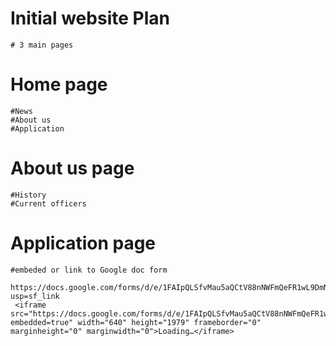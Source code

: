 # Initial website Plan
    # 3 main pages

# Home page
    #News
    #About us 
    #Application

# About us page
    #History 
    #Current officers
    
# Application page
    #embeded or link to Google doc form
     https://docs.google.com/forms/d/e/1FAIpQLSfvMau5aQCtV88nNWFmQeFR1wL9DmNIMP3aignhCKNQzzYixA/viewform?usp=sf_link
     <iframe src="https://docs.google.com/forms/d/e/1FAIpQLSfvMau5aQCtV88nNWFmQeFR1wL9DmNIMP3aignhCKNQzzYixA/viewform?embedded=true" width="640" height="1979" frameborder="0" marginheight="0" marginwidth="0">Loading…</iframe>

